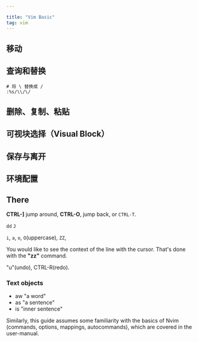 ```yaml
---

title: "Vim Basic"
tag: vim
---
```


## 移动
## 查询和替换
```
# 将 \ 替换成 /
:%s/\\/\/
```

## 删除、复制、粘贴
## 可视块选择（Visual Block）
## 保存与离开
## 环境配置

## There 

**CTRL-]** jump around, **CTRL-O**, jump back, or `CTRL-T`.

`dd`
`J`

`i`, `a`, `o`, `O`(uppercase), 
`ZZ`,

You would like to see the context of the line with the cursor.  That's done with the **"zz"** command.


"u"(undo), CTRL-R(redo).

### Text objects
- aw "a word"
- as "a sentence"
- is "inner sentence"

Similarly, this guide assumes some familiarity with the basics of Nvim
(commands, options, mappings, autocommands), which are covered in the
user-manual.
